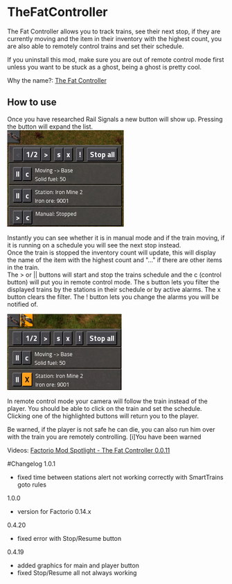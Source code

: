 TheFatController
===========
The Fat Controller allows you to track trains, see their next stop, if they are currently moving and the item in their inventory with the highest count, you are also able to remotely control trains and set their schedule.

If you uninstall this mod, make sure you are out of remote control mode first unless you want to be stuck as a ghost, being a ghost is pretty cool.

Why the name?: [The Fat Controller](http://en.wikipedia.org/wiki/The_Fat_Controller)

How to use
---

Once you have researched Rail Signals a new button will show up. Pressing the button will expand the list.  
![Main UI](https://raw.githubusercontent.com/Choumiko/TheFatController/master/readme_content/TFC_main.png "Main UI")

Instantly you can see whether it is in manual mode and if the train moving, if it is running on a schedule you will see the next stop instead.  
Once the train is stopped the inventory count will update, this will display the name of the item with the highest count and "..." if there are other items in the train.  
The > or || buttons will start and stop the trains schedule and the c (control button) will put you in remote control mode.
The s button lets you filter the displayed trains by the stations in their schedule or by active alarms. The x button clears the filter.
The ! button lets you change the alarms you will be notified of. 


![Remote mode](https://raw.githubusercontent.com/Choumiko/TheFatController/master/readme_content/TFC_remote.png "Remote mode")

In remote control mode your camera will follow the train instead of the player. You should be able to click on the train and set the schedule. Clicking one of the highlighted buttons will return you to the player.

Be warned, if the player is not safe he can die, you can also run him over with the train you are remotely controlling. [i]You have been warned

Videos: [Factorio Mod Spotlight - The Fat Controller 0.0.11](https://youtu.be/zyecAmcbxtM)

#Changelog
1.0.1

 - fixed time between stations alert not working correctly with SmartTrains goto rules

1.0.0

 - version for Factorio 0.14.x

0.4.20

 - fixed error with Stop/Resume button

0.4.19

 - added graphics for main and player button
 - fixed Stop/Resume all not always working
